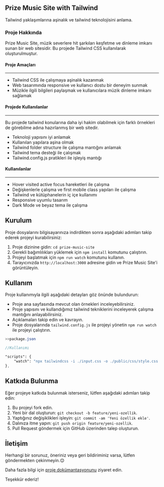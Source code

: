 
## Prize Music Site with Tailwind

Tailwind yaklaşımlarına aşinalık ve tailwind teknolojisini anlama.

### Proje Hakkında

Prize Music Site, müzik severlere hit şarkıları keşfetme ve dinleme imkanı sunan bir web sitesidir. Bu projede Tailwind CSS kullanılarak oluşturulmuştur.

#### Proje Amaçları
---

- Tailwind CSS ile çalışmaya aşinalık kazanmak
- Web tasarımında responsive ve kullanıcı dostu bir deneyim sunmak
- Müzikle ilgili bilgileri paylaşmak ve kullanıcılara müzik dinleme imkanı sağlamak

#### Projede Kullanılanlar
---

Bu projede tailwind konularına daha iyi hakim olabilmek için farklı örnekleri de görebilme adına hazırlanmış bir web sitedir.

- Teknoloji yapısını iyi anlamak
- Kullanılan yapılara aşina olmak
- Tailwind folder structure ile çalışma mantığını anlamak
- Tailwind tema desteği ile çalışmak
- Tailwind.config.js pratikleri ile işleyiş mantığı


#### Kullanılanlar
---

- Hover visited active focus hareketleri ile çalışma
- Değişkenlerle çalışma ve first mobile class yapıları ile çalışma
- Tailwind ve kütüphanelerin iç içe kullanımı
- Responsive uyumlu tasarım
- Dark Mode ve beyaz tema ile çalışma


## Kurulum

Proje dosyalarını bilgisayarınıza indirdikten sonra aşağıdaki adımları takip ederek projeyi kurabilirsiniz:

1. Proje dizinine gidin: `cd prize-music-site`
2. Gerekli bağımlılıkları yüklemek için `npm install` komutunu çalıştırın.
3. Projeyi başlatmak için `npm run watch` komutunu kullanın.
4. Tarayıcınızda `http://localhost:3000` adresine gidin ve Prize Music Site'i görüntüleyin.


## Kullanım

Proje kullanımıyla ilgili aşağıdaki detayları göz önünde bulundurun:

- Proje ana sayfasında mevcut olan örnekleri inceleyebilirsiniz.
- Proje yapısını ve kullandığımız tailwind tekniklerini inceleyerek çalışma mantığını anlayabilirsiniz.
- Açıklamaları takip edin ve kavrayın.
- Proje dosyalarında `tailwind.config.js` ile projeyi yönetin  `npm run watch` ile projeyi çalıştırın.

```SASS
>>package.json

//Kullanımı

"scripts": {
    "watch": "npx tailwindcss -i ./input.css -o ./public/css/style.css --watch"
},

```

## Katkıda Bulunma

Eğer projeye katkıda bulunmak isterseniz, lütfen aşağıdaki adımları takip edin:

1. Bu projeyi fork edin.
2. Yeni bir dal oluşturun: `git checkout -b feature/yeni-ozellik`.
3. Yaptığınız değişiklikleri işleyin: `git commit -am 'Yeni özellik ekle'`.
4. Dalınıza itme yapın: `git push origin feature/yeni-ozellik`.
5. Pull Request göndermek için GitHub üzerinden talep oluşturun.

## İletişim

Herhangi bir sorunuz, öneriniz veya geri bildiriminiz varsa, lütfen göndermekten çekinmeyin.:relieved:

Daha fazla bilgi için [proje dokümantasyonunu](https://github.com/ad0pa/musicWeb) ziyaret edin.

Teşekkür ederiz!

